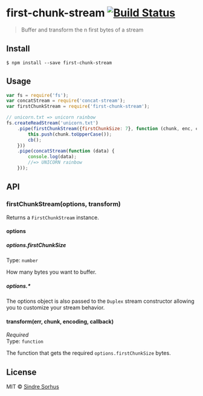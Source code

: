 # first-chunk-stream [![Build Status](https://travis-ci.org/sindresorhus/first-chunk-stream.svg?branch=master)](https://travis-ci.org/sindresorhus/first-chunk-stream)

> Buffer and transform the n first bytes of a stream

## Install

```
$ npm install --save first-chunk-stream
```


## Usage

```js
var fs = require('fs');
var concatStream = require('concat-stream');
var firstChunkStream = require('first-chunk-stream');

// unicorn.txt => unicorn rainbow
fs.createReadStream('unicorn.txt')
	.pipe(firstChunkStream({firstChunkSize: 7}, function (chunk, enc, cb) {
		this.push(chunk.toUpperCase());
		cb();
	}))
	.pipe(concatStream(function (data) {
		console.log(data);
		//=> UNICORN rainbow
	}));
```


## API

### firstChunkStream(options, transform)

Returns a `FirstChunkStream` instance.

#### options

##### options.firstChunkSize

Type: `number`

How many bytes you want to buffer.

##### options.*

The options object is also passed to the `Duplex` stream constructor allowing
 you to customize your stream behavior.

#### transform(err, chunk, encoding, callback)

*Required*  
Type: `function`

The function that gets the required `options.firstChunkSize` bytes.

## License

MIT © [Sindre Sorhus](http://sindresorhus.com)
